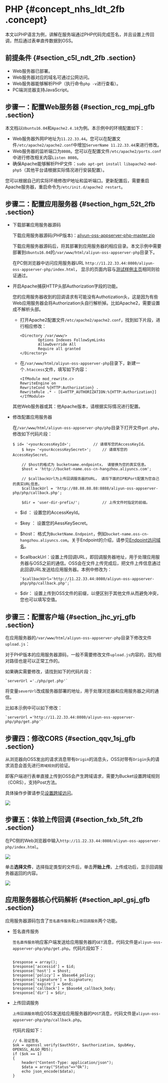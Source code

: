 # PHP {#concept_nhs_ldt_2fb .concept}

本文以PHP语言为例，讲解在服务端通过PHP代码完成签名，并且设置上传回调，然后通过表单直传数据到OSS。

## 前提条件 {#section_c5l_ndt_2fb .section}

-   Web服务器已部署。
-   Web服务器对应的域名可通过公网访问。
-   Web服务器能够解析PHP（执行命令`php -v`进行查看）。
-   PC端浏览器支持JavaScript。

## 步骤一：配置Web服务器 {#section_rcg_mpj_gfb .section}

本文档以`Ubuntu16.04`和`Apache2.4.18`为例。本示例中的环境配置如下：

-   Web服务器外网IP地址为`11.22.33.44`。您可以在配置文件`/etc/apache2/apache2.conf`中增加`ServerName 11.22.33.44`来进行修改。
-   Web服务器的监听端口为`8080`。您可以在配置文件`/etc/apache2/ports.conf`中进行修改相关内容`Listen 8080`。
-   确保Apache能够解析PHP文件：`sudo apt-get install libapache2-mod-php5`（其他平台请根据实际情况进行安装配置）。

您可以根据自己的实际环境修改IP地址和监听端口。更新配置后，需要重启Apache服务器，重启命令为`/etc/init.d/apache2 restart`。

## 步骤二：配置应用服务器 {#section_hgm_52t_2fb .section}

-   下载部署应用服务器源码

    下载应用服务器源码\(PHP版本\)：[aliyun-oss-appserver-php-master.zip](https://yuque.antfin-inc.com/attachments/lark/0/2018/zip/27853/1537841134102-8c50535e-2679-4827-99fc-67d2b2b704ab.zip)

    下载应用服务器源码后，将其部署到应用服务器的相应目录。本文示例中需要部署到`Ubuntu16.04`的`/var/www/html/aliyun-oss-appserver-php`目录下。

    在PC侧浏览器中访问应用服务器URL `http://11.22.33.44:8080/aliyun-oss-appserver-php/index.html`， 显示的页面内容与[测试样例主页](http://oss-demo.aliyuncs.com/oss-h5-upload-js-php-callback/index.html?spm=a2c4g.11186623.2.19.63f561e4APLM8H)相同则验证通过。

-   开启Apache捕获HTTP头部Authorization字段的功能。

    您的应用服务器收到的回调请求有可能没有Authotization头，这是因为有些Web应用服务器会将Authorization头自行解析掉。比如Apache2，需要设置成不解析头部。

    -   打开Apache2配置文件`/etc/apache2/apache2.conf`，找到如下片段，进行相应修改：

        ```
        <Directory /var/www/>
                Options Indexes FollowSymLinks
                AllowOverride All
                Require all granted
        </Directory>
        ```

    -   在`/var/www/html/aliyun-oss-appserver-php`目录下，新建一个`.htaccess`文件，填写如下内容：

        ```
        <IfModule mod_rewrite.c>
        RewriteEngine on
        RewriteCond %{HTTP:Authorization} .
        RewriteRule .* - [E=HTTP_AUTHORIZATION:%{HTTP:Authorization}]
        </IfModule>
        ```

    其他Web服务器或其：他Apache版本，请根据实际情况进行配置。

-   修改配置应用服务器

    在`/var/www/html/aliyun-oss-appserver-php/php`目录下打开文件`get.php`， 修改如下代码片段：

    ```
    $ id= '<yourAccessKeyId>';          // 请填写您的AccessKeyId。
        $ key= '<yourAccessKeySecret>';     // 请填写您的AccessKeySecret。
    
        // $host的格式为 bucketname.endpointx， 请替换为您的真实信息。
        $host = 'http://bucket-name.oss-cn-hangzhou.aliyuncs.com';  
    
        // $callbackUrl为上传回调服务器的URL， 请将下面的IP和Port配置为您自己的真实URL信息。
        $callbackUrl = 'http://88.88.88.88:8888/aliyun-oss-appserver-php/php/callback.php';
    
        $dir = 'user-dir-prefix/';          // 上传文件时指定的前缀。
    ```

    -   $id ： 设置您的AccessKeyId。
    -   $key ： 设置您的AessKeySecret。
    -   $host： 格式为`BucketName.Endpoint`，例如`bucket-name.oss-cn-hangzhou.aliyuncs.com`。关于Endpoint的介绍，请参见[Endpoint访问域名](https://help.aliyun.com/document_detail/31827.html?spm=a2c4g.11186623.2.26.63f561e4APLM8H#concept_izx_fmt_tdb__section_s3j_nmt_tdb)。
    -   $callbackUrl：设置上传回调URL，即回调服务器地址，用于处理应用服务器与OSS之前的通信。OSS会在文件上传完成后，把文件上传信息通过此回调URL发送给应用服务器。本例中修改为：

        ```
        `$callbackUrl='http://11.22.33.44:8080/aliyun-oss-appserver-php/php/callback.php';`
        ```

    -   $dir： 设置上传到OSS文件的前缀，以便区别于其他文件从而避免冲突，您也可以填写空值。

## 步骤三：配置客户端 {#section_jhc_yrj_gfb .section}

在应用服务器的`/var/www/html/aliyun-oss-appserver-php`目录下修改文件`upload.js`：

对于PHP版本的应用服务器源码，一般不需要修改文件`upload.js`内容的，因为相对路径也是可以正常工作的。

如果确实需要修改，请找到如下的代码片段：

```
`serverUrl ='./php/get.php'`
```

将变量`severUrl`改成服务器部署的地址，用于处理浏览器和应用服务器之间的通信。

比如本示例中可以如下修改：

```
`serverUrl ='http://11.22.33.44:8080/aliyun-oss-appserver-php/php/get.php'`
```

## 步骤四：修改CORS {#section_qqv_1sj_gfb .section}

从浏览器向OSS发出的请求消息带有`Origin`的消息头，OSS对带有`Origin`头的请求消息会首先进行`跨域规则`的验证。

即客户端进行表单直接上传到OSS会产生跨域请求，需要为Bucket设置跨域规则（CORS），支持Post方法。

具体操作步骤请参见[设置跨域访问](https://help.aliyun.com/document_detail/31903.html?spm=a2c4g.11186623.2.27.63f561e4APLM8H#concept_pbw_4df_vdb)。

![](http://static-aliyun-doc.oss-cn-hangzhou.aliyuncs.com/assets/img/21672/153786568612308_zh-CN.png)

## 步骤五：体验上传回调 {#section_fxb_5ft_2fb .section}

在PC侧的Web浏览器中输入`http://11.22.33.44:8080/aliyun-oss-appserver-php/index.html`。

![](http://static-aliyun-doc.oss-cn-hangzhou.aliyuncs.com/assets/img/21672/153786568612306_zh-CN.png)

单击**选择文件**，选择指定类型的文件后，单击**开始上传**。上传成功后，显示回调服务器返回的内容。

![](http://static-aliyun-doc.oss-cn-hangzhou.aliyuncs.com/assets/img/21672/153786568712309_zh-CN.png)

## 应用服务器核心代码解析 {#section_apl_gsj_gfb .section}

应用服务器源码包含了`签名直传服务`和`上传回调服务`两个功能。

-   签名直传服务

    `签名直传服务`响应客户端发送给应用服务器的`GET`消息，代码文件是`aliyun-oss-appserver-php/php/get.php`。代码片段如下：

    ```
    
    $response = array();
    $response['accessid'] = $id;
    $response['host'] = $host;
    $response['policy'] = $base64_policy;
    $response['signature'] = $signature;
    $response['expire'] = $end;
    $response['callback'] = $base64_callback_body;
    $response['dir'] = $dir; 
    ```

-   上传回调服务

    `上传回调服务`响应OSS发送给应用服务器的`POST`消息，代码文件是`aliyun-oss-appserver-php/php/callback.php`。

    代码片段如下：

    ```
    // 6.验证签名
    $ok = openssl_verify($authStr, $authorization, $pubKey, OPENSSL_ALGO_MD5);
    if ($ok == 1)
    {
        header("Content-Type: application/json");
        $data = array("Status"=>"Ok");
        echo json_encode($data);
    }
    ```


